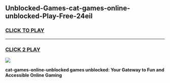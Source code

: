 
## Unblocked-Games-cat-games-online-unblocked-Play-Free-24eil
<h3>
<a href="https://premium76.site?title=cat-games-online-unblocked&ref=18A1">CLICK TO PLAY</a></h3>
<hr>

<h3>
<a href="https://premium76.site?title=cat-games-online-unblocked&ref=18A1">CLICK 2 PLAY</a>
  
</h3>

<a href="https://premium76.site?title=cat-games-online-unblocked&ref=18A1"><img src="https://clearcache.store/games.png"></a>


**cat-games-online-unblocked games unblocked: Your Gateway to Fun and Accessible Online Gaming**

